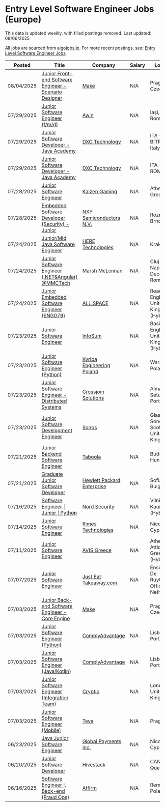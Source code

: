 # Entry Level Software Engineer Jobs (Europe)

This data is updated weekly, with filled postings removed. Last updated: 08/06/2025

All jobs are sourced from [algojobs.io](https://algojobs.io/). For more recent postings, see: [Entry Level Software Engineer Jobs](https://algojobs.io/new-grad-swe)

| Posted | Title | Company | Salary | Location |
| --- | --- | --- | --- | --- |
| 08/04/2025 | [Junior Front-end Software Engineer - Scenario Designer](https://algojobs.io/jobs/4871586) | [Make](https://algojobs.io/company/make/) | N/A | Prague, Czechia |
| 07/29/2025 | [Junior Software Engineer (f/m/d)](https://algojobs.io/jobs/4814196) | [Awin ](https://algojobs.io/company/awin/) | N/A | Iași, Iași, Romania |
| 07/29/2025 | [Junior Software Developer - Java Academy](https://algojobs.io/jobs/4806048) | [DXC Technology](https://algojobs.io/company/dxctechnology/) | N/A | ITA - BA - BITRITTO, Italy |
| 07/29/2025 | [Junior Software Developer - Java Academy](https://algojobs.io/jobs/4806050) | [DXC Technology](https://algojobs.io/company/dxctechnology/) | N/A | ITA - RM - ROME, Italy |
| 07/28/2025 | [Junior Software Engineer](https://algojobs.io/jobs/4801071) | [Kaizen Gaming](https://algojobs.io/company/kaizengaming/) | N/A | Athens, Greece |
| 07/28/2025 | [Embedded Software Developer (Security) - Junior](https://algojobs.io/jobs/4804334) | [NXP Semiconductors N.V.](https://algojobs.io/company/nxp/) | N/A | Roznov / Brno |
| 07/24/2025 | [Junior/Mid Java Software Engineer](https://algojobs.io/jobs/4781042) | [HERE Technologies](https://algojobs.io/company/here/) | N/A | Krakow, PL |
| 07/24/2025 | [Junior Software Engineer (.NET&Angular) @MMCTech](https://algojobs.io/jobs/4776669) | [Marsh McLennan](https://algojobs.io/company/mmc/) | N/A | Cluj-Napoca - Decembrie, Romania |
| 07/24/2025 | [Junior Embedded Software Engineer (ENG079)](https://algojobs.io/jobs/4771146) | [ALL.SPACE](https://algojobs.io/company/allspace/) | N/A | Reading, England, United Kingdom (Hybrid) |
| 07/23/2025 | [Junior Software Engineer](https://algojobs.io/jobs/4758005) | [InfoSum](https://algojobs.io/company/infosum/) | N/A | Basingstoke, England, United Kingdom (Hybrid) |
| 07/23/2025 | [Junior Software Engineer (Python)](https://algojobs.io/jobs/4765220) | [Kyriba Engineering Poland](https://algojobs.io/company/kyriba/) | N/A | Warsaw, Poland |
| 07/23/2025 | [Junior Software Engineer - Distributed Systems](https://algojobs.io/jobs/4758056) | [Crossjoin Solutions](https://algojobs.io/company/crossjoin-solutions/) | N/A | Almada, Setubal, Portugal |
| 07/23/2025 | [Junior Software Development Engineer](https://algojobs.io/jobs/4765448) | [Sonos](https://algojobs.io/company/sonos/) | N/A | Glasgow - Sonos Scotland, United Kingdom |
| 07/21/2025 | [Junior Backend Software Engineer](https://algojobs.io/jobs/4731480) | [Taboola](https://algojobs.io/company/taboola/) | N/A | Budapest, Hungary |
| 07/21/2025 | [Graduate Junior Software Developer](https://algojobs.io/jobs/4737863) | [Hewlett Packard Enterprise](https://algojobs.io/company/hpe/) | N/A | Sofia, Sofia, Bulgaria |
| 07/16/2025 | [Software Engineer \| Junior \| Python](https://algojobs.io/jobs/4669423) | [Nord Security](https://algojobs.io/company/nordsec/) | N/A | Vilnius / Kaunas (Hybrid) |
| 07/14/2025 | [Junior Software Engineer](https://algojobs.io/jobs/4643710) | [Rimes Technologies](https://algojobs.io/company/rimestechnologies/) | N/A | Nicosia, Cyprus |
| 07/11/2025 | [Junior Software Engineer](https://algojobs.io/jobs/4703477) | [AVIS Greece](https://algojobs.io/company/avis-greece/) | N/A | Athens, Attica, Greece (Hybrid) |
| 07/07/2025 | [Junior Software Engineer](https://algojobs.io/jobs/4579250) | [Just Eat Takeaway.com](https://algojobs.io/company/takeaway/) | N/A | Enschede De Ruyterlaan Office, Netherlands |
| 07/03/2025 | [Junior Back-end Software Engineer - Core Engine](https://algojobs.io/jobs/4558104) | [Make](https://algojobs.io/company/make/) | N/A | Prague, Czechia |
| 07/03/2025 | [Junior Software Engineer (Python)](https://algojobs.io/jobs/4557504) | [ComplyAdvantage](https://algojobs.io/company/complyadvantage/) | N/A | Lisbon, Portugal |
| 07/03/2025 | [Junior Software Engineer (Java/Kotlin)](https://algojobs.io/jobs/4557503) | [ComplyAdvantage](https://algojobs.io/company/complyadvantage/) | N/A | Lisbon, Portugal |
| 07/03/2025 | [Junior Software Engineer (Integration Team)](https://algojobs.io/jobs/4559247) | [Cryptio](https://algojobs.io/company/cryptio/) | N/A | London, United Kingdom |
| 07/03/2025 | [Junior Software Engineer (Mobile)](https://algojobs.io/jobs/4711185) | [Teya](https://algojobs.io/company/teya/) | N/A | Prague |
| 06/23/2025 | [Java Junior Software Engineer](https://algojobs.io/jobs/4455350) | [Global Payments Inc.](https://algojobs.io/company/tsys/) | N/A | Nicosia, Cyprus |
| 06/20/2025 | [Junior Software Developer](https://algojobs.io/jobs/4436813) | [Hivestack](https://algojobs.io/company/hivestack/) | N/A | CAN-Quebec |
| 06/16/2025 | [Software Engineer I, Back-end (Fraud Ops)](https://algojobs.io/jobs/4387256) | [Affirm](https://algojobs.io/company/affirm/) | N/A | Remote Poland |